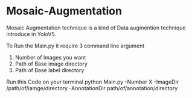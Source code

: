 # Mosaic-Augmentation

Mosaic Augmentation technique is a kind of Data augmention technique introduce in YoloV5.

To Run the Main.py it require 3 command line argument

1.  Number of Images you want
2.  Path of Base image directory
3.  Path of Base label directory

Run this Code on your terminal 
python Main.py -Number X -ImageDir /path/of/iamge/directory -AnnotationDir path/of/annotation/directory
